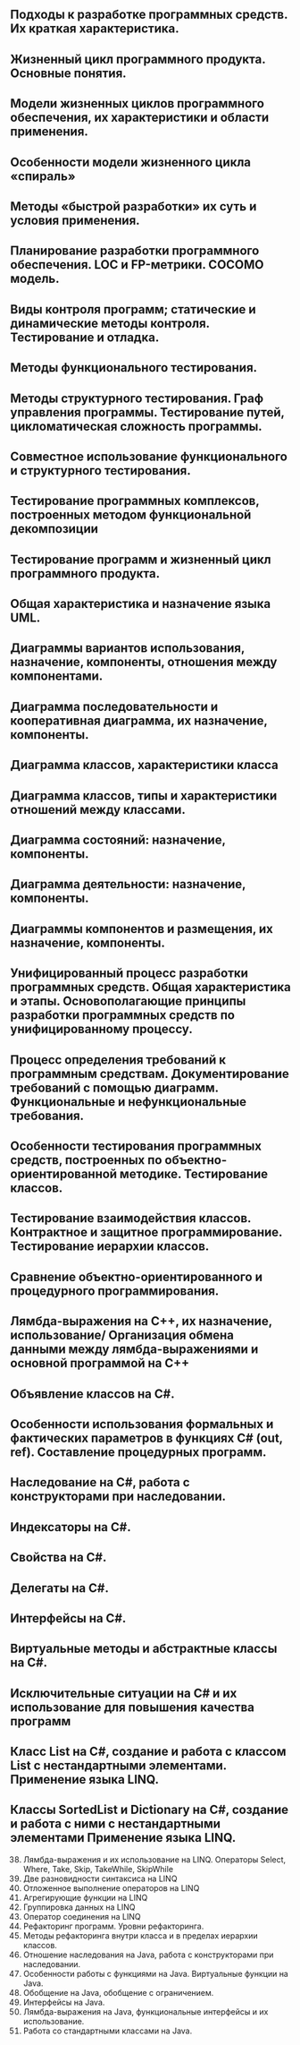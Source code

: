 ## Подходы к разработке программных средств. Их краткая характеристика.



## Жизненный цикл программного продукта. Основные понятия.
## Модели жизненных циклов программного обеспечения, их характеристики и области применения.
## Особенности модели жизненного цикла «спираль»
## Методы «быстрой разработки» их суть и условия применения.
## Планирование разработки программного обеспечения. LOC и FP-метрики. СОСОМО модель.
## Виды контроля программ; статические и динамические методы контроля. Тестирование  и отладка.
## Методы функционального тестирования.
## Методы структурного тестирования. Граф управления программы. Тестирование путей, цикломатическая сложность программы.
## Совместное использование функционального и структурного тестирования.
## Тестирование программных комплексов, построенных методом функциональной декомпозиции
## Тестирование программ и жизненный цикл программного продукта.
## Общая характеристика и назначение языка UML.
## Диаграммы вариантов использования, назначение, компоненты, отношения между компонентами.
## Диаграмма последовательности и кооперативная диаграмма, их назначение, компоненты.
## Диаграмма классов, характеристики класса
## Диаграмма классов, типы и характеристики отношений между классами.
## Диаграмма состояний:  назначение, компоненты.
## Диаграмма деятельности: назначение, компоненты.
## Диаграммы компонентов и размещения, их назначение, компоненты.
## Унифицированный процесс разработки программных средств. Общая характеристика и этапы. Основополагающие принципы разработки  программных средств по унифицированному процессу.
## Процесс определения требований к программным средствам. Документирование требований с помощью диаграмм. Функциональные и нефункциональные требования.
## Особенности тестирования программных средств, построенных по объектно-ориентированной методике. Тестирование классов.
## Тестирование взаимодействия классов. Контрактное и защитное программирование. Тестирование иерархии классов.
## Сравнение  объектно-ориентированного и процедурного программирования.
## Лямбда-выражения на С++, их назначение, использование/ Организация обмена данными между лямбда-выражениями и основной программой на С++
## Объявление классов на C#.
## Особенности использования формальных и фактических параметров в функциях C# (out, ref). Составление процедурных программ.
## Наследование на C#, работа с конструкторами при наследовании.
## Индексаторы на C#.
## Свойства на C#.
## Делегаты на C#.
## Интерфейсы на C#.
## Виртуальные методы и абстрактные классы на C#.
## Исключительные ситуации на C# и их использование для повышения качества программ
## Класс  List на C#, создание и работа с классом List с нестандартными элементами. Применение языка LINQ.
## Классы SortedList и  Dictionary на C#, создание и работа с ними  с нестандартными элементами Применение языка LINQ.
38.	Лямбда-выражения и их использование на LINQ. Операторы Select, Where, Take, Skip, TakeWhile, SkipWhile
39.	Две разновидности синтаксиса  на LINQ
40.	Отложенное выполнение операторов на LINQ
41.	Агрегирующие функции на LINQ
42.	Группировка данных на LINQ
43.	Оператор соединения на LINQ
44.	Рефакторинг программ. Уровни рефакторинга.
45.	Методы рефакторинга внутри класса и в пределах иерархии классов.
46.	Отношение наследования на Java, работа с конструкторами при наследовании.
47.	Особенности работы с функциями на Java. Виртуальные функции на Java.
48.	Обобщение на Java, обобщение с ограничением.
49.	Интерфейсы на Java.
50.	Лямбда-выражения на Java, функциональные интерфейсы и их использование.
51.	Работа со стандартными классами на Java.
